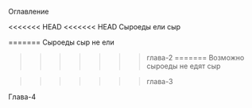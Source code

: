 Оглавление

<<<<<<< HEAD
<<<<<<< HEAD
Сыроеды ели сыр

=======
Сыроеды сыр не ели
>>>>>>> глава-2
=======
Возможно сыроеды не едят сыр

>>>>>>> глава-3

Глава-4
